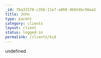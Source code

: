 ```yaml
---
_id: fba33370-c356-11e7-a068-4bb54bc96aa1
title: John
type: parent
category: clients
layout: client
status: logged-in
permalink: /clients/kid
---
```

undefined
